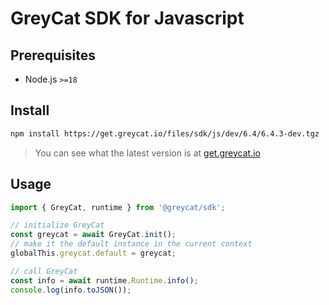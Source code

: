 # GreyCat SDK for Javascript

## Prerequisites
- Node.js `>=18`

## Install
```sh
npm install https://get.greycat.io/files/sdk/js/dev/6.4/6.4.3-dev.tgz
```

> You can see what the latest version is at [get.greycat.io](https://get.greycat.io/)

## Usage
```js
import { GreyCat, runtime } from '@greycat/sdk';

// initialize GreyCat
const greycat = await GreyCat.init();
// make it the default instance in the current context
globalThis.greycat.default = greycat;

// call GreyCat
const info = await runtime.Runtime.info();
console.log(info.toJSON());
```


